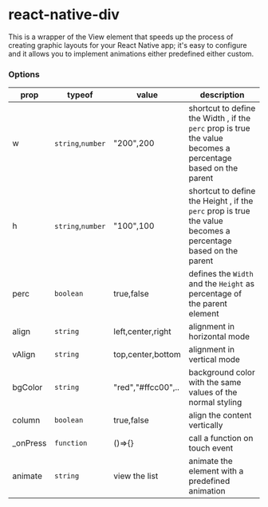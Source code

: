 # react-native-div
This is a wrapper of the View element that speeds up the process of creating graphic layouts for your React Native app; it's easy to configure and it allows you to implement animations either predefined either custom.

### Options

prop | typeof | value | description
------ | ---- | ------- | ----
w | `string`,`number` | "200",200 | shortcut to define the Width , if the `perc` prop is true the value becomes a percentage based on the parent
h | `string`,`number` | "100",100 | shortcut to define the Height , if the `perc` prop is true the value becomes a percentage based on the parent
perc | `boolean` | true,false | defines the `Width` and the `Height` as percentage of the parent element 
align | `string` | left,center,right | alignment in horizontal mode
vAlign | `string` | top,center,bottom | alignment in vertical mode
bgColor | `string` | "red","#ffcc00",.. | background color with the same values of the normal styling
column | `boolean` | true,false | align the content vertically
_onPress | `function` | ()=>{} | call a function on touch event
animate | `string` | view the list | animate the element with a predefined animation
